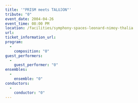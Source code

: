 ```yaml
---
title: '"PRISM meets TALUJON"'
tribute: "0"
event_date: 2004-04-26
event_time: 08:00 PM
location: /facilities/symphony-spaces-leonard-nimoy-thalia
url: 
ticket_information_url: 
program: 
  -
    composition: "0"
guest_performers: 
  -
    guest_performer: "0"
ensembles: 
  -
    ensemble: "0"
conductors: 
  -
    conductor: "0"
---
```

